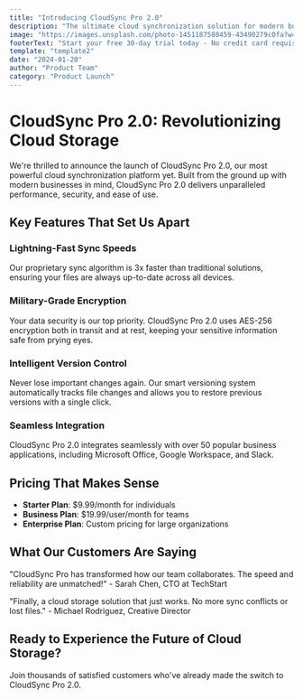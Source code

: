 ```yaml
---
title: "Introducing CloudSync Pro 2.0"
description: "The ultimate cloud synchronization solution for modern businesses"
image: "https://images.unsplash.com/photo-1451187580459-43490279c0fa?w=1200&h=800&fit=crop"
footerText: "Start your free 30-day trial today - No credit card required!"
template: "template2"
date: "2024-01-20"
author: "Product Team"
category: "Product Launch"
---
```


# CloudSync Pro 2.0: Revolutionizing Cloud Storage

We're thrilled to announce the launch of CloudSync Pro 2.0, our most powerful cloud synchronization platform yet. Built from the ground up with modern businesses in mind, CloudSync Pro 2.0 delivers unparalleled performance, security, and ease of use.

## Key Features That Set Us Apart

### Lightning-Fast Sync Speeds
Our proprietary sync algorithm is 3x faster than traditional solutions, ensuring your files are always up-to-date across all devices.

### Military-Grade Encryption
Your data security is our top priority. CloudSync Pro 2.0 uses AES-256 encryption both in transit and at rest, keeping your sensitive information safe from prying eyes.

### Intelligent Version Control
Never lose important changes again. Our smart versioning system automatically tracks file changes and allows you to restore previous versions with a single click.

### Seamless Integration
CloudSync Pro 2.0 integrates seamlessly with over 50 popular business applications, including Microsoft Office, Google Workspace, and Slack.

## Pricing That Makes Sense

- **Starter Plan**: $9.99/month for individuals
- **Business Plan**: $19.99/user/month for teams
- **Enterprise Plan**: Custom pricing for large organizations

## What Our Customers Are Saying

"CloudSync Pro has transformed how our team collaborates. The speed and reliability are unmatched!" - Sarah Chen, CTO at TechStart

"Finally, a cloud storage solution that just works. No more sync conflicts or lost files." - Michael Rodriguez, Creative Director

## Ready to Experience the Future of Cloud Storage?

Join thousands of satisfied customers who've already made the switch to CloudSync Pro 2.0.